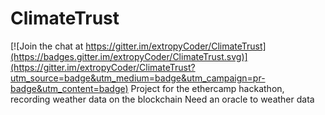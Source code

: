 # ClimateTrust

[![Join the chat at https://gitter.im/extropyCoder/ClimateTrust](https://badges.gitter.im/extropyCoder/ClimateTrust.svg)](https://gitter.im/extropyCoder/ClimateTrust?utm_source=badge&utm_medium=badge&utm_campaign=pr-badge&utm_content=badge)
Project for the ethercamp hackathon, recording weather data on the blockchain
Need an oracle to weather data
